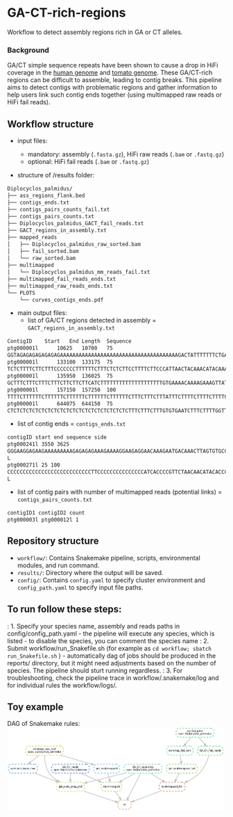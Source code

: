 # GA-CT-rich-regions

Workflow to detect assembly regions rich in GA or CT alleles.

### Background

GA/CT simple sequence repeats have been shown to cause a drop in HiFi coverage in the [human genome](https://www.biorxiv.org/content/10.1101/2021.05.26.445798v1) and [tomato genome](https://onlinelibrary.wiley.com/doi/10.1111/tpj.15690). These GA/CT-rich regions can be difficult to assemble, leading to contig breaks. This pipeline aims to detect contigs with problematic regions and gather information to help users link such contig ends together (using multimapped raw reads or HiFi fail reads).

## Workflow structure

- input files: 
	- mandatory: assembly (`.fasta.gz`), HiFi raw reads (`.bam` or `.fastq.gz`)
	- optional: HiFi fail reads (`.bam` or `.fastq.gz`)

- structure of /results folder:
```
Diplocyclos_palmidus/
├── ass_regions_flank.bed
├── contigs_ends.txt
├── contigs_pairs_counts_fail.txt
├── contigs_pairs_counts.txt
├── Diplocyclos_palmidus_GACT_fail_reads.txt
├── GACT_regions_in_assembly.txt
├── mapped_reads
│   ├── Diplocyclos_palmidus_raw_sorted.bam
│   ├── fail_sorted.bam
│   └── raw_sorted.bam
├── multimapped
│   └── Diplocyclos_palmidus_mm_reads_fail.txt
├── multimapped_fail_reads_ends.txt
├── multimapped_raw_reads_ends.txt
└── PLOTS
    └── curves_contigs_ends.pdf
```

- main output files:
	- list of GA/CT regions detected in assembly = `GACT_regions_in_assembly.txt`

```
ContigID	Start	End	Length	Sequence
ptg000001l      10625   10700   75      GGTAGAGAGAGAGAGAGAAAAAAAAAAAAAAAAAAAAAAAAAAAAAAAAAAAAAAGACTATTTTTTTCTGATAAA
ptg000001l      133100  133175  75      TCTCTTTTCTTCTTTCCCCCCCTTTTTTCTTTCTCTCTTCCTTTTCTTCCCATTAACTACAAACATACAAAACCC
ptg000001l      135950  136025  75      GCTTTCTTTCTTTCTTTCTTCTTCTTCATCTTTTTTTTTTTTTTTTTTTTGTGAAAACAAAAGAAAGTTATGATT
ptg000001l      157150  157250  100     TTTTCTTTTTTCTTTTTTCTTTTTTCTTTTTTCTTTTTTCTTTCTTTCTTTATTTCTTTTCTTTTCTTTTCTTTTTTACGAAACACAAATTATGGAAGGG
ptg000001l      644075  644150  75      CTCTCTCTCTCTCTCTCTCTCTCTCTCTCTCTCTCTCTCTTTCTTTCTTTGTGTGAATCTTTCTTTTGGTTCAGA
```
- list of contig ends = `contigs_ends.txt`
```
contigID start end sequence side
ptg000241l 3550 3625 GGGAAGGAGAAGAAAAAAAAAGAGAGAGAAAGAAAAGGAAGAGGAACAAAGAATGACAAACTTAGTGTGCCATAT L
ptg000271l 25 100 CCCCCCCCCCCCCCCCCCCCCCCCCCCTTCCCCCCCCCCCCCCCATCACCCCGTTCTAACAACATACACCCCCCC L
```
- list of contig pairs with number of multimapped reads (potential links) = `contigs_pairs_counts.txt`

```
contigID1 contigID2 count
ptg000003l ptg000012l 1
```

## Repository structure

- `workflow/`: Contains Snakemake pipeline, scripts, environmental modules, and run command.
- `results/`: Directory where the output will be saved.
- `config/`: Contains `config.yaml` to specify cluster environment and `config_path.yaml` to specify input file paths.

## To run follow these steps:
: 1. Specify your species name, assembly and reads paths in config/config_path.yaml
	- the pipeline will execute any species, which is listed - to disable the species, you can comment the species name
: 2. Submit workflow/run_Snakefile.sh (for example as `cd workflow; sbatch run_Snakefile.sh` )
	- automatically dag of jobs should be produced in the reports/ directory, but it might need adjustments based on the number of species. The pipeline should sturt running regardless.
: 3. For troubleshooting, check the pipeline trace in workflow/.snakemake/log and for individual rules the workflow/logs/.


## Toy example

DAG of Snakemake rules:
<img src="workflow/report/dag-10-07-2024.png" width="500"/>



